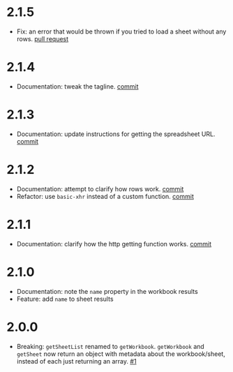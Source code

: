 # 2.1.5

- Fix: an error that would be thrown if you tried to load a sheet without any rows.  [pull request](https://github.com/TehShrike/sheetsy/pull/4)

# 2.1.4

- Documentation: tweak the tagline.  [commit](https://github.com/TehShrike/sheetsy/commit/463312985227d3f171a08720c1a6ef0f2e3af27d)

# 2.1.3

- Documentation: update instructions for getting the spreadsheet URL.  [commit](https://github.com/TehShrike/sheetsy/commit/d9051f94bcc0f0b1ae5d98c3a78c90dba061b042)

# 2.1.2

- Documentation: attempt to clarify how rows work.  [commit](https://github.com/TehShrike/sheetsy/commit/79fc4cbef3d25baa0a4a152c29573dc5a5064e17)
- Refactor: use `basic-xhr` instead of a custom function.  [commit](https://github.com/TehShrike/sheetsy/commit/2243d32004cdaf638ea9445e527f249108f95493)

# 2.1.1

- Documentation: clarify how the http getting function works.  [commit](https://github.com/TehShrike/sheetsy/commit/539465f4181dbe9b3056b7282452546563f90563)

# 2.1.0

- Documentation: note the `name` property in the workbook results
- Feature: add `name` to sheet results

# 2.0.0

- Breaking: `getSheetList` renamed to `getWorkbook`. `getWorkbook` and `getSheet` now return an object with metadata about the workbook/sheet, instead of each just returning an array. [#1](https://github.com/TehShrike/sheetsy/pull/1)

